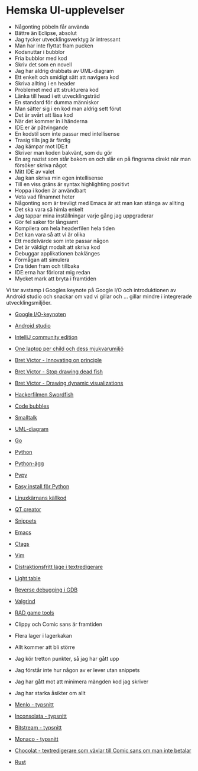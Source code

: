 # Hemska UI-upplevelser #

* Någonting pöbeln får använda
* Bättre än Eclipse, absolut
* Jag tycker utvecklingsverktyg är intressant
* Man har inte flyttat fram pucken
* Kodsnuttar i bubblor
* Fria bubblor med kod
* Skriv det som en novell
* Jag har aldrig drabbats av UML-diagram
* Ett enkelt och smidigt sätt att navigera kod
* Skriva allting i en header
* Problemet med att strukturera kod
* Länka till head i ett utvecklingsträd
* En standard för dumma människor
* Man sätter sig i en kod man aldrig sett förut
* Det är svårt att läsa kod
* När det kommer in i händerna
* IDE:er är påtvingande
* En kodstil som inte passar med intellisense
* Trasig tills jag är färdig
* Jag kämpar mot IDE:t
* Skriver man koden bakvänt, som du gör
* En arg nazist som står bakom en och slår en på fingrarna direkt när man försöker skriva något
* Mitt IDE av valet
* Jag kan skriva min egen intellisense
* Till en viss gräns är syntax highlighting positivt
* Hoppa i koden är användbart
* Veta vad filnamnet heter
* Någonting som är trevligt med Emacs är att man kan stänga av allting
* Det ska vara så himla enkelt
* Jag tappar mina inställningar varje gång jag uppgraderar
* Gör fel saker för långsamt
* Kompilera om hela headerfilen hela tiden
* Det kan vara så att vi är olika
* Ett medelvärde som inte passar någon
* Det är väldigt modalt att skriva kod
* Debuggar applikationen baklänges
* Förmågan att simulera
* Dra tiden fram och tillbaka
* IDE:erna har förlorat mig redan
* Mycket mark att bryta i framtiden

Vi tar avstamp i Googles keynote på Google I/O och introduktionen av Android studio och snackar om vad vi gillar och … gillar mindre i integrerade utvecklingsmiljöer.

* [Google I/O-keynoten](https://developers.google.com/events/io/)
* [Android studio](http://developer.android.com/sdk/installing/studio.html)
* [IntelliJ community edition](http://www.jetbrains.com/idea/free_java_ide.html)
* [One laptop per child och dess mjukvarumiljö](http://one.laptop.org/about/software)
* [Bret Victor - Innovating on principle](http://vimeo.com/36579366)
* [Bret Victor - Stop drawing dead fish](http://worrydream.com/#!/StopDrawingDeadFish)
* [Bret Victor - Drawing dynamic visualizations](http://worrydream.com/#!/DrawingDynamicVisualizationsTalk)
* [Hackerfilmen Swordfish](http://www.imdb.com/title/tt0244244/?ref_=sr_1)
* [Code bubbles](http://www.andrewbragdon.com/codebubbles_site.asp)
* [Smalltalk](http://www.smalltalk.org/main/)
* [UML-diagram](http://en.wikipedia.org/wiki/Unified_Modeling_Language)
* [Go](http://www.golang.org)
* [Python](http://python.org)
* [Python-ägg](http://mrtopf.de/blog/en/a-small-introduction-to-python-eggs/)
* [Pypy](http://pypy.org)
* [Easy install för Python](http://peak.telecommunity.com/DevCenter/EasyInstall)
* [Linuxkärnans källkod](https://www.kernel.org)
* [QT creator](http://qt.digia.com/Product/Developer-Tools/)
* [Snippets](http://en.wikipedia.org/w/index.php?title=Code_snippets)
* [Emacs](http://www.gnu.org/software/emacs/)
* [Ctags](http://en.wikipedia.org/wiki/Ctags)
* [Vim](http://www.vim.org)
* [Distraktionsfritt läge i textredigerare](http://en.wikipedia.org/wiki/Full-screen_writing_program)
* [Light table](http://www.lighttable.com)
* [Reverse debugging i GDB](http://sourceware.org/gdb/news/reversible.html)
* [Valgrind](http://valgrind.org)
* [RAD game tools](http://www.radgametools.com)

* Clippy och Comic sans är framtiden
* Flera lager i lagerkakan
* Allt kommer att bli större
* Jag kör tretton punkter, så jag har gått upp
* Jag förstår inte hur någon av er lever utan snippets
* Jag har gått mot att minimera mängden kod jag skriver
* Jag har starka åsikter om allt

* [Menlo - typsnitt]()
* [Inconsolata - typsnitt]()
* [Bitstream - typsnitt]()
* [Monaco - typsnitt]()
* [Chocolat - textredigerare som växlar till Comic sans om man inte betalar]()
* [Rust]()